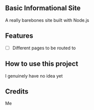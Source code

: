 Basic Informational Site
------------------------

A really barebones site built with Node.js

Features
--------

- [ ] Different pages to be routed to

How to use this project
-----------------------

I genuinely have no idea yet

Credits
-------

Me
